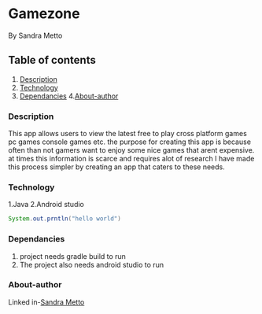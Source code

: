 # Gamezone
By Sandra Metto
## Table of contents
1. [Description](#Description)
2. [Technology](#Technology)
3. [Dependancies](#Dependncies)
4.[About-author](#About-athor)
### Description
This app allows users to view the latest free to play cross platform games pc games console games etc.
the purpose for creating this app is because often than not gamers want to enjoy some nice games that arent expensive.
at times this information is scarce and requires alot of research I have made this process simpler by creating an app that 
caters to these needs.
### Technology

1.Java 
2.Android studio


```Java 
System.out.prntln("hello world")
```



### Dependancies
1. project needs gradle build to run
2. The project also needs android studio to run

### About-author
Linked in-[Sandra Metto](https://www.linkedin.com/in/sandra-metto-68500319a/)






